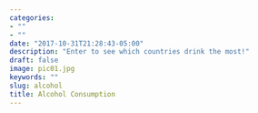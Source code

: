 ```yaml
---
categories:
- ""
- ""
date: "2017-10-31T21:28:43-05:00"
description: "Enter to see which countries drink the most!"
draft: false
image: pic01.jpg
keywords: ""
slug: alcohol
title: Alcohol Consumption
---
```

